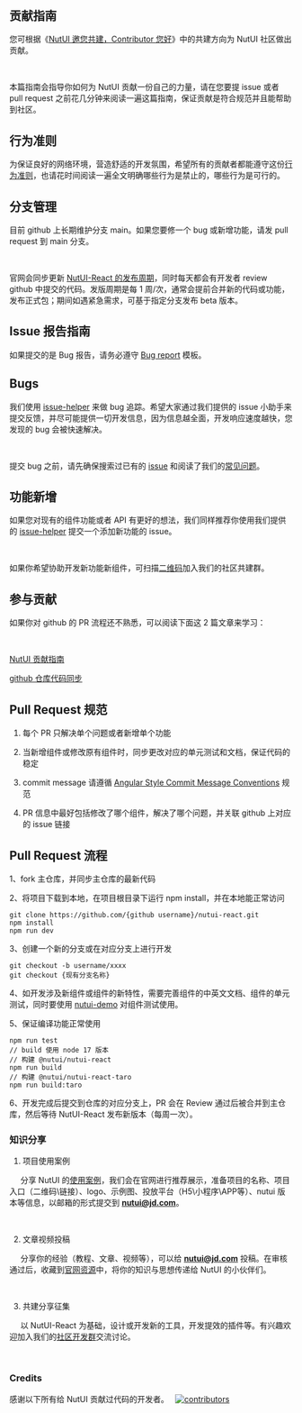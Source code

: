 <h2 style="margin-top: 0;">贡献指南</h2>

您可根据《[NutUI 邀您共建，Contributor 您好](https://jelly.jd.com/article/6320528b92d94a0068685525)》中的共建方向为 NutUI 社区做出贡献。

&nbsp;

本篇指南会指导你如何为 NutUI 贡献一份自己的力量，请在您要提 issue 或者 pull request 之前花几分钟来阅读一遍这篇指南，保证贡献是符合规范并且能帮助到社区。

## 行为准则

为保证良好的网络环境，营造舒适的开发氛围，希望所有的贡献者都能遵守这份[行为准则](https://www.contributor-covenant.org/zh-cn/version/2/1/code_of_conduct/)，也请花时间阅读一遍全文明确哪些行为是禁止的，哪些行为是可行的。

## 分支管理

目前 github 上长期维护分支 main。如果您要修一个 bug 或新增功能，请发 pull request 到 main 分支。

&nbsp;

官网会同步更新 [NutUI-React 的发布周期](https://github.com/jdf2e/nutui-react/releases)，同时每天都会有开发者 review github 中提交的代码。发版周期是每 1 周/次，通常会提前合并新的代码或功能，发布正式包；期间如遇紧急需求，可基于指定分支发布 beta 版本。

## Issue 报告指南

如果提交的是 Bug 报告，请务必遵守 [Bug report](https://github.com/jdf2e/nutui/blob/next/.github/ISSUE_TEMPLATE/bug_report.md) 模板。

## Bugs

我们使用 [issue-helper](https://nutui.jd.com/nutui-issue-helper/?repo=jdf2e/nutui-react) 来做 bug 追踪。希望大家通过我们提供的 issue 小助手来提交反馈，并尽可能提供一切开发信息，因为信息越全面，开发响应速度越快，您发现的 bug 会被快速解决。

&nbsp;

提交 bug 之前，请先确保搜索过已有的 [issue](https://github.com/jdf2e/nutui-react/issues) 和阅读了我们的[常见问题](https://nutui.jd.com/#/zh-CN/notice)。

## 功能新增

如果您对现有的组件功能或者 API 有更好的想法，我们同样推荐你使用我们提供的 [issue-helper](https://nutui.jd.com/nutui-issue-helper/?repo=jdf2e/nutui-react) 提交一个添加新功能的 issue。

&nbsp;

如果你希望协助开发新功能新组件，可扫描[二维码](https://img13.360buyimg.com/imagetools/s300x300_jfs/t1/187308/9/29678/349561/634fa983E93012590/a641089fdfed5911.png)加入我们的社区共建群。

## 参与贡献

如果你对 github 的 PR 流程还不熟悉，可以阅读下面这 2 篇文章来学习：

&nbsp;

[NutUI 贡献指南](https://github.com/jdf2e/nutui-react/discussions/348)

[github 仓库代码同步](https://github.com/jdf2e/nutui/discussions/687)

## Pull Request 规范

1. 每个 PR 只解决单个问题或者新增单个功能

2. 当新增组件或修改原有组件时，同步更改对应的单元测试和文档，保证代码的稳定

3. commit message 请遵循 [Angular Style Commit Message Conventions](https://gist.github.com/stephenparish/9941e89d80e2bc58a153) 规范

4. PR 信息中最好包括修改了哪个组件，解决了哪个问题，并关联 github 上对应的 issue 链接

## Pull Request 流程

1、fork 主仓库，并同步主仓库的最新代码

2、将项目下载到本地，在项目根目录下运行 npm install，并在本地能正常访问

```
git clone https://github.com/{github username}/nutui-react.git
npm install
npm run dev
```

3、创建一个新的分支或在对应分支上进行开发

```
git checkout -b username/xxxx
git checkout {现有分支名称}
```

4、如开发涉及新组件或组件的新特性，需要完善组件的中英文文档、组件的单元测试，同时要使用 [nutui-demo](https://github.com/jdf2e/nutui-demo) 对组件测试使用。

5、保证编译功能正常使用

```
npm run test
// build 使用 node 17 版本
// 构建 @nutui/nutui-react
npm run build
// 构建 @nutui/nutui-react-taro
npm run build:taro
```

6、开发完成后提交到仓库的对应分支上，PR 会在 Review 通过后被合并到主仓库，然后等待 NutUI-React 发布新版本（每周一次）。

### 知识分享

1. 项目使用案例

&nbsp;&nbsp;&nbsp;&nbsp;&nbsp;分享 NutUI 的[使用案例](https://nutui.jd.com/next/#/case)，我们会在官网进行推荐展示，准备项目的名称、项目入口（二维码\链接）、logo、示例图、投放平台（H5\小程序\APP等）、nutui 版本等信息，以邮箱的形式提交到 **nutui@jd.com**。

&nbsp;

2. 文章视频投稿

&nbsp;&nbsp;&nbsp;&nbsp;&nbsp;分享你的经验（教程、文章、视频等），可以给 **nutui@jd.com** 投稿。在审核通过后，收藏到[官网资源](https://nutui.jd.com/next/#/resource)中，将你的知识与思想传递给 NutUI 的小伙伴们。

&nbsp;

3. 共建分享征集

&nbsp;&nbsp;&nbsp;&nbsp;&nbsp;以 NutUI-React 为基础，设计或开发新的工具，开发提效的插件等。有兴趣欢迎加入我们的[社区开发群](https://img13.360buyimg.com/imagetools/s300x300_jfs/t1/187308/9/29678/349561/634fa983E93012590/a641089fdfed5911.png)交流讨论。

&nbsp;

### Credits

感谢以下所有给 NutUI 贡献过代码的开发者。
&nbsp;
<a href="https://github.com/jdf2e/nutui-react/graphs/contributors">
<img src="https://opencollective.com/nutui-react/contributors.svg?width=890&button=false" alt="contributors">
</a>
